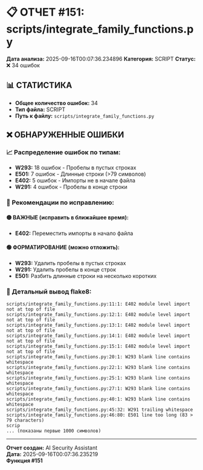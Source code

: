 # 📋 ОТЧЕТ #151: scripts/integrate_family_functions.py

**Дата анализа:** 2025-09-16T00:07:36.234896
**Категория:** SCRIPT
**Статус:** ❌ 34 ошибок

## 📊 СТАТИСТИКА

- **Общее количество ошибок:** 34
- **Тип файла:** SCRIPT
- **Путь к файлу:** `scripts/integrate_family_functions.py`

## ❌ ОБНАРУЖЕННЫЕ ОШИБКИ

### 📈 Распределение ошибок по типам:

- **W293:** 18 ошибок - Пробелы в пустых строках
- **E501:** 7 ошибок - Длинные строки (>79 символов)
- **E402:** 5 ошибок - Импорты не в начале файла
- **W291:** 4 ошибок - Пробелы в конце строки

### 🎯 Рекомендации по исправлению:

#### 🟡 ВАЖНЫЕ (исправить в ближайшее время):
- **E402:** Переместить импорты в начало файла

#### 🟢 ФОРМАТИРОВАНИЕ (можно отложить):
- **W293:** Удалить пробелы в пустых строках
- **W291:** Удалить пробелы в конце строк
- **E501:** Разбить длинные строки на несколько коротких

### 📝 Детальный вывод flake8:

```
scripts/integrate_family_functions.py:11:1: E402 module level import not at top of file
scripts/integrate_family_functions.py:12:1: E402 module level import not at top of file
scripts/integrate_family_functions.py:13:1: E402 module level import not at top of file
scripts/integrate_family_functions.py:14:1: E402 module level import not at top of file
scripts/integrate_family_functions.py:15:1: E402 module level import not at top of file
scripts/integrate_family_functions.py:20:1: W293 blank line contains whitespace
scripts/integrate_family_functions.py:22:1: W293 blank line contains whitespace
scripts/integrate_family_functions.py:25:1: W293 blank line contains whitespace
scripts/integrate_family_functions.py:27:1: W293 blank line contains whitespace
scripts/integrate_family_functions.py:40:1: W293 blank line contains whitespace
scripts/integrate_family_functions.py:45:32: W291 trailing whitespace
scripts/integrate_family_functions.py:46:80: E501 line too long (83 > 79 characters)
scrip
... (показаны первые 1000 символов)
```

---
**Отчет создан:** AI Security Assistant  
**Дата:** 2025-09-16T00:07:36.235219  
**Функция #151**
